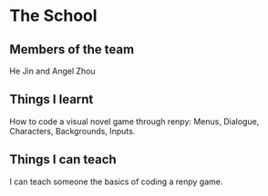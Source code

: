 # The School

  ## Members of the team

  He Jin and Angel Zhou
  
  ## Things I learnt
  
  How to code a visual novel game through renpy: Menus, Dialogue, Characters, Backgrounds, Inputs.
  
  ## Things I can teach
  
  I can teach someone the basics of coding a renpy game.
  
